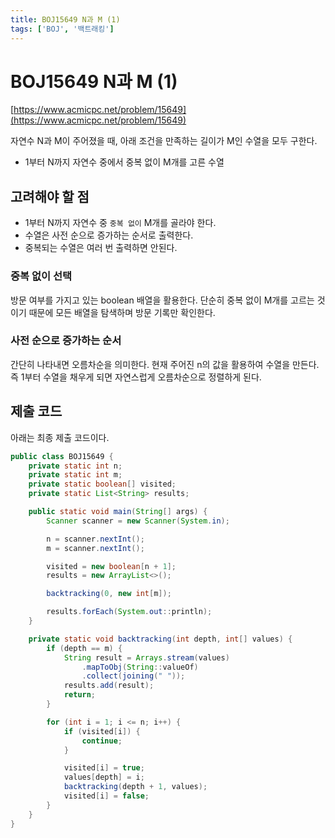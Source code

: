 ```yaml
---
title: BOJ15649 N과 M (1)
tags: ['BOJ', '백트래킹']
---
```


# BOJ15649 N과 M (1)

[https://www.acmicpc.net/problem/15649](https://www.acmicpc.net/problem/15649)

자연수 N과 M이 주어졌을 때, 아래 조건을 만족하는 길이가 M인 수열을 모두 구한다.
 * 1부터 N까지 자연수 중에서 중복 없이 M개를 고른 수열

## 고려해야 할 점

 * 1부터 N까지 자연수 중 `중복 없이` M개를 골라야 한다.
 * 수열은 사전 순으로 증가하는 순서로 출력한다.
 * 중복되는 수열은 여러 번 출력하면 안된다.

### 중복 없이 선택

방문 여부를 가지고 있는 boolean 배열을 활용한다. 단순히 중복 없이 M개를 고르는 것이기 때문에 모든 배열을 탐색하며 방문 기록만 확인한다.

### 사전 순으로 증가하는 순서

간단히 나타내면 오름차순을 의미한다. 현재 주어진 n의 값을 활용하여 수열을 만든다. 즉 1부터 수열을 채우게 되면 자연스럽게 오름차순으로 정렬하게 된다.

## 제출 코드

아래는 최종 제출 코드이다.

```java
public class BOJ15649 {
    private static int n;
    private static int m;
    private static boolean[] visited;
    private static List<String> results;

    public static void main(String[] args) {
        Scanner scanner = new Scanner(System.in);

        n = scanner.nextInt();
        m = scanner.nextInt();

        visited = new boolean[n + 1];
        results = new ArrayList<>();

        backtracking(0, new int[m]);

        results.forEach(System.out::println);
    }

    private static void backtracking(int depth, int[] values) {
        if (depth == m) {
            String result = Arrays.stream(values)
                .mapToObj(String::valueOf)
                .collect(joining(" "));
            results.add(result);
            return;
        }

        for (int i = 1; i <= n; i++) {
            if (visited[i]) {
                continue;
            }

            visited[i] = true;
            values[depth] = i;
            backtracking(depth + 1, values);
            visited[i] = false;
        }
    }
}
```

<TagLinks />